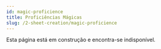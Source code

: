 ```yaml
---
id: magic-proficience
title: Proficiências Mágicas
slug: /2-sheet-creation/magic-proficience
---
```


Esta página está em construção e encontra-se indisponível.
